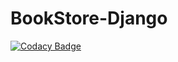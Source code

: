 # BookStore-Django
[![Codacy Badge](https://api.codacy.com/project/badge/Grade/67adc0c8514b4eacbcd86b1b12b14f36)](https://app.codacy.com/manual/Mindo-Joseph/BookStore-Django?utm_source=github.com&utm_medium=referral&utm_content=Mindo-Joseph/BookStore-Django&utm_campaign=Badge_Grade_Settings)